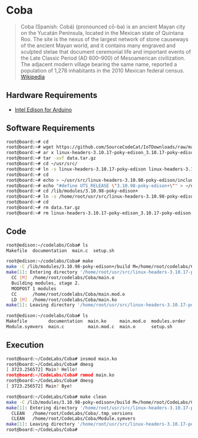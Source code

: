 # Coba

> Coba (Spanish: Cobá) (pronounced cō-bǝ) is an ancient Mayan city on the Yucatán Peninsula, located in the Mexican state of Quintana Roo. The site is the nexus of the largest network of stone causeways of the ancient Mayan world, and it contains many engraved and sculpted stelae that document ceremonial life and important events of the Late Classic Period (AD 600–900) of Mesoamerican civilization. The adjacent modern village bearing the same name, reported a population of 1,278 inhabitants in the 2010 Mexican federal census. [Wikipedia](https://en.wikipedia.org/wiki/Coba)

## Hardware Requirements

- [Intel Edison for Arduino](https://www.seeedstudio.com/Intel%C2%AE-Edison-for-Arduino-p-2149.html)

## Software Requirements

```sh
root@board:~# cd
root@board:~# wget https://github.com/SourceCodeCat/IoTDownloads/raw/master/linux-headers-3.1$
root@board:~# ar x linux-headers-3.10.17-poky-edison_3.10.17-poky-edison-1_i386.deb
root@board:~# tar -xvf data.tar.gz
root@board:~# cd ~/usr/src/
root@board:~# ln -s linux-headers-3.10.17-poky-edison linux-headers-3.10.98-poky-edison
root@board:~# cd
root@board:~# echo > ~/usr/src/linux-headers-3.10.98-poky-edison/include/generated/utsrelease$
root@board:~# echo "#define UTS_RELEASE \"3.10.98-poky-edison+\"" > ~/usr/src/linux-headers-3$
root@board:~# cd /lib/modules/3.10.98-poky-edison+
root@board:~# ln -s /home/root/usr/src/linux-headers-3.10.98-poky-edison build
root@board:~# cd
root@board:~# rm data.tar.gz
root@board:~# rm linux-headers-3.10.17-poky-edison_3.10.17-poky-edison-1_i386.deb
```

## Code

```sh
root@edison:~/codelabs/Coba# ls
Makefile  documentation  main.c  setup.sh
```

```sh
root@edison:~/codelabs/Coba# make
make -C /lib/modules/3.10.98-poky-edison+/build M=/home/root/codelabs/Coba modules
make[1]: Entering directory '/home/root/usr/src/linux-headers-3.10.17-poky-edison'
  CC [M]  /home/root/codelabs/Coba/main.o
  Building modules, stage 2.
  MODPOST 1 modules
  CC      /home/root/codelabs/Coba/main.mod.o
  LD [M]  /home/root/codelabs/Coba/main.ko
make[1]: Leaving directory '/home/root/usr/src/linux-headers-3.10.17-poky-edison'
```

```sh
root@edison:~/codelabs/Coba# ls
Makefile        documentation  main.ko     main.mod.o  modules.order
Module.symvers  main.c         main.mod.c  main.o      setup.sh
```

## Execution


```sh
root@board:~/CodeLabs/Coba# insmod main.ko
root@board:~/CodeLabs/Coba# dmesg
[ 3723.256572] Main? Hello!
root@board:~/CodeLabs/Coba# rmmod main.ko
root@board:~/CodeLabs/Coba# dmesg
[ 3723.256572] Main? Bye!
```

```sh
root@board:~/CodeLabs/Coba# make clean
make -C /lib/modules/3.10.98-poky-edison+/build M=/home/root/CodeLabs/Coba clean
make[1]: Entering directory '/home/root/usr/src/linux-headers-3.10.17-poky-edison'
  CLEAN   /home/root/CodeLabs/Coba/.tmp_versions
  CLEAN   /home/root/CodeLabs/Coba/Module.symvers
make[1]: Leaving directory '/home/root/usr/src/linux-headers-3.10.17-poky-edison'
root@board:~/CodeLabs/Coba# 
```
